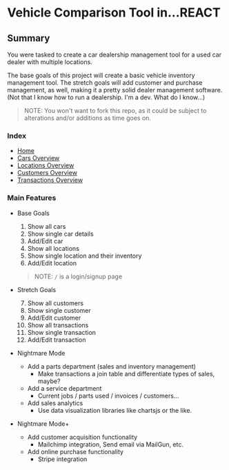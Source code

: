 # Vehicle Comparison Tool in...REACT

## Summary

You were tasked to create a car dealership management tool for a used car dealer with multiple locations.

The base goals of this project will create a basic vehicle inventory management tool. The stretch goals will add customer and purchase management, as well, making it a pretty solid dealer management software. (Not that I know how to run a dealership. I'm a dev. What do I know...)

> NOTE: You won't want to fork this repo, as it could be subject to alterations and/or additions as time goes on.

### Index

- [Home](/)
- [Cars Overview](/cars_overview.md)
- [Locations Overview](/locations_overview.md)
- [Customers Overview](/customers_overview.md)
- [Transactions Overview](/transactions_overview.md)

### Main Features

- Base Goals

  1. Show all cars
  2. Show single car details
  3. Add/Edit car
  4. Show all locations
  5. Show single location and their inventory
  6. Add/Edit location

  > NOTE: `/` is a login/signup page

- Stretch Goals

  7. Show all customers
  8. Show single customer
  9. Add/Edit customer
  10. Show all transactions
  11. Show single transaction
  12. Add/Edit transaction

- Nightmare Mode

  - Add a parts department (sales and inventory management)
    - Make transactions a join table and differentiate types of sales, maybe?
  - Add a service department
    - Current jobs / parts used / invoices / customers...
  - Add sales analytics
    - Use data visualization libraries like chartsjs or the like.

- Nightmare Mode+

  - Add customer acquisition functionality
    - Mailchimp integration, Send email via MailGun, etc.
  - Add online purchase functionality
    - Stripe integration
